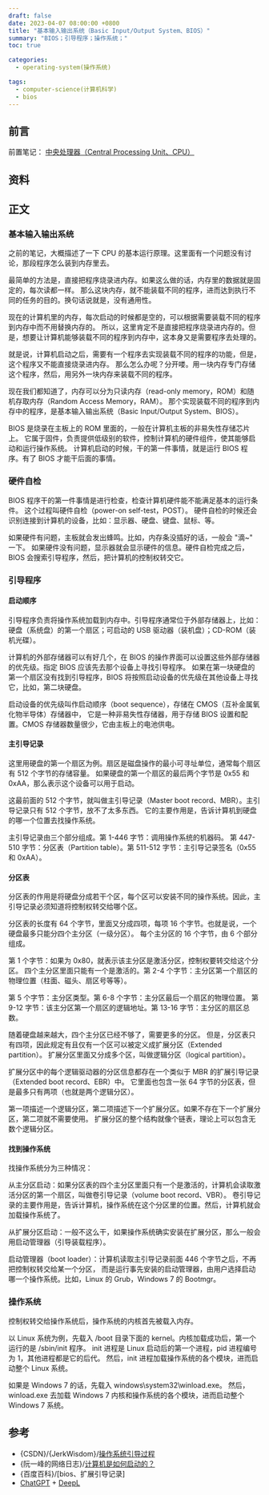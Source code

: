 ```yaml
---
draft: false
date: 2023-04-07 08:00:00 +0800
title: "基本输入输出系统（Basic Input/Output System、BIOS）"
summary: "BIOS；引导程序；操作系统；"
toc: true

categories:
  - operating-system(操作系统)

tags:
  - computer-science(计算机科学)
  - bios
---
```


## 前言

前置笔记：
[中央处理器（Central Processing Unit、CPU）](/post/computer-science/hardware/cpu)

## 资料

## 正文

### 基本输入输出系统

之前的笔记，大概描述了一下 CPU 的基本运行原理。这里面有一个问题没有讨论，那段程序怎么装到内存里去。

最简单的方法是，直接把程序烧录进内存。如果这么做的话，内存里的数据就是固定的，每次读都一样。
那么这块内存，就不能装载不同的程序，进而达到执行不同的任务的目的。换句话说就是，没有通用性。

现在的计算机里的内存，每次启动的时候都是空的，可以根据需要装载不同的程序到内存中而不用替换内存的。
所以，这里肯定不是直接把程序烧录进内存的。但是，想要让计算机能够装载不同的程序到内存中，这本身又是需要程序去处理的。

就是说，计算机启动之后，需要有一个程序去实现装载不同的程序的功能，但是，这个程序又不能直接烧录进内存。
那么怎么办呢？分开喽。用一块内存专门存储这个程序，然后，用另外一块内存来装载不同的程序。

现在我们都知道了，内存可以分为只读内存（read-only memory，ROM）和随机存取内存（Random Access Memory，RAM）。
那个实现装载不同的程序到内存中的程序，是基本输入输出系统（Basic Input/Output System、BIOS）。

BIOS 是烧录在主板上的 ROM 里面的，一般在计算机主板的非易失性存储芯片上。
它属于固件，负责提供低级别的软件，控制计算机的硬件组件，使其能够启动和运行操作系统。
计算机启动的时候，干的第一件事情，就是运行 BIOS 程序。有了 BIOS 才能干后面的事情。

### 硬件自检

BIOS 程序干的第一件事情是进行检查，检查计算机硬件能不能满足基本的运行条件。
这个过程叫硬件自检（power-on self-test，POST）。
硬件自检的时候还会识别连接到计算机的设备，比如：显示器、硬盘、键盘、鼠标、等。

如果硬件有问题，主板就会发出蜂鸣。比如，内存条没插好的话，一般会 "滴~" 一下。
如果硬件没有问题，显示器就会显示硬件的信息。硬件自检完成之后，BIOS 会搜索引导程序，然后，把计算机的控制权转交它。

### 引导程序

#### 启动顺序

引导程序负责将操作系统加载到内存中。引导程序通常位于外部存储器上，比如：
硬盘（系统盘）的第一个扇区；可启动的 USB 驱动器（装机盘）；CD-ROM（装机光碟）。

计算机的外部存储器可以有好几个，在 BIOS 的操作界面可以设置这些外部存储器的优先级。指定 BIOS 应该先去那个设备上寻找引导程序。
如果在第一块硬盘的第一个扇区没有找到引导程序，BIOS 将按照启动设备的优先级在其他设备上寻找它，比如，第二块硬盘。

启动设备的优先级叫作启动顺序（boot sequence），存储在 CMOS（互补金属氧化物半导体）存储器中，
它是一种非易失性存储器，用于存储 BIOS 设置和配置。CMOS 存储器数量很少，它由主板上的电池供电。

#### 主引导记录

这里用硬盘的第一个扇区为例。扇区是磁盘操作的最小可寻址单位，通常每个扇区有 512 个字节的存储容量。
如果硬盘的第一个扇区的最后两个字节是 0x55 和 0xAA，那么表示这个设备可以用于启动。

这最前面的 512 个字节，就叫做主引导记录（Master boot record、MBR）。主引导记录只有 512 个字节，放不了太多东西。
它的主要作用是，告诉计算机到硬盘的哪一个位置去找操作系统。

主引导记录由三个部分组成。第 1-446 字节：调用操作系统的机器码。
第 447-510 字节：分区表（Partition table）。第 511-512 字节：主引导记录签名（0x55 和 0xAA）。

#### 分区表

分区表的作用是将硬盘分成若干个区，每个区可以安装不同的操作系统。因此，主引导记录必须知道将控制权转交给哪个区。

分区表的长度有 64 个字节，里面又分成四项，每项 16 个字节。也就是说，一个硬盘最多只能分四个主分区（一级分区）。
每个主分区的 16 个字节，由 6 个部分组成。

第 1 个字节：如果为 0x80，就表示该主分区是激活分区，控制权要转交给这个分区。
四个主分区里面只能有一个是激活的。第 2-4 个字节：主分区第一个扇区的物理位置（柱面、磁头、扇区号等等）。

第 5 个字节：主分区类型。第 6-8 个字节：主分区最后一个扇区的物理位置。
第 9-12 字节：该主分区第一个扇区的逻辑地址。第 13-16 字节：主分区的扇区总数。

随着硬盘越来越大，四个主分区已经不够了，需要更多的分区。
但是，分区表只有四项，因此规定有且仅有一个区可以被定义成扩展分区（Extended partition）。
扩展分区里面又分成多个区，叫做逻辑分区（logical partition）。

扩展分区中的每个逻辑驱动器的分区信息都存在一个类似于 MBR 的扩展引导记录（Extended boot record、EBR）中。
它里面也包含一张 64 字节的分区表，但是最多只有两项（也就是两个逻辑分区）。

第一项描述一个逻辑分区，第二项描述下一个扩展分区。如果不存在下一个扩展分区，第二项就不需要使用。
扩展分区的整个结构就像个链表，理论上可以包含无数个逻辑分区。

#### 找到操作系统

找操作系统分为三种情况：

从主分区启动：如果分区表的四个主分区里面只有一个是激活的，计算机会读取激活分区的第一个扇区，叫做卷引导记录（volume boot
record、VBR）。
卷引导记录的主要作用是，告诉计算机，操作系统在这个分区里的位置。然后，计算机就会加载操作系统了。

从扩展分区启动：一般不这么干，如果操作系统确实安装在扩展分区，那么一般会用启动管理器（引导装载程序）。

启动管理器（boot loader）：计算机读取主引导记录前面 446 个字节之后，不再把控制权转交给某一个分区，
而是运行事先安装的启动管理器，由用户选择启动哪一个操作系统。比如，Linux 的 Grub，Windows 7 的 Bootmgr。

### 操作系统

控制权转交给操作系统后，操作系统的内核首先被载入内存。

以 Linux 系统为例，先载入 /boot 目录下面的 kernel。内核加载成功后，第一个运行的是 /sbin/init 程序。
init 进程是 Linux 启动后的第一个进程，pid 进程编号为 1，其他进程都是它的后代。
然后，init 进程加载操作系统的各个模块，进而启动整个 Linux 系统。

如果是 Windows 7 的话，先载入 windows\system32\winload.exe。
然后，winload.exe 去加载 Windows 7 内核和操作系统的各个模块，进而启动整个 Windows 7 系统。

## 参考

- {CSDN}/{JerkWisdom}/[操作系统引导过程](https://blog.csdn.net/jonathan321/article/details/51987680)
- {阮一峰的网络日志}/[计算机是如何启动的？](http://www.ruanyifeng.com/blog/2013/02/booting.html)
- {百度百科}/\[bios、扩展引导记录\]
- [ChatGPT](https://chat.openai.com/) + [DeepL](https://www.deepl.com/translator)

